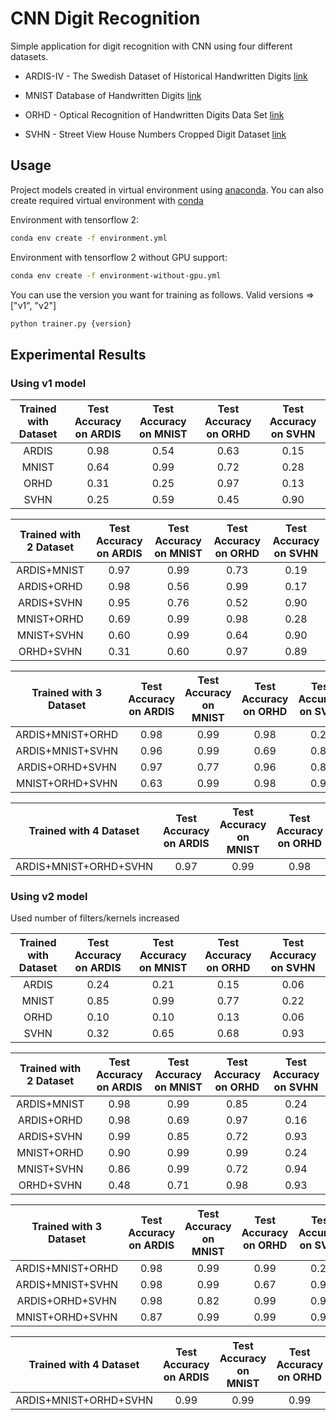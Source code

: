 # CNN Digit Recognition

Simple application for digit recognition with CNN using four different datasets.

 * ARDIS-IV - The Swedish Dataset of Historical Handwritten Digits [link](https://ardisdataset.github.io/ARDIS/)

 * MNIST Database of Handwritten Digits [link](https://keras.io/datasets/)

 * ORHD - Optical Recognition of Handwritten Digits Data Set [link](https://archive.ics.uci.edu/ml/datasets/Optical+Recognition+of+Handwritten+Digits)

 * SVHN - Street View House Numbers Cropped Digit Dataset [link](http://www.iapr-tc11.org/mediawiki/index.php?title=The_Street_View_House_Numbers_%28SVHN%29_Dataset)

## Usage

Project models created in virtual environment using [anaconda](https://www.anaconda.com/).
You can also create required virtual environment with [conda](https://docs.conda.io/projects/conda/en/latest/user-guide/tasks/manage-environments.html#creating-an-environment-from-an-environment-yml-file)

Environment with tensorflow 2:

```sh
conda env create -f environment.yml
```

Environment with tensorflow 2 without GPU support:

```sh
conda env create -f environment-without-gpu.yml
```

You can use the version you want for training as follows. Valid versions => ["v1", "v2"]

```python
python trainer.py {version}
```

## Experimental Results

### Using v1 model

| Trained with Dataset    | Test Accuracy on ARDIS | Test Accuracy on MNIST | Test Accuracy on ORHD | Test Accuracy on SVHN |
| :---------------------: | :--------------------: | :--------------------: | :-------------------: | :-------------------: |
| ARDIS                   | 0.98                   | 0.54                   | 0.63                  | 0.15                  |
| MNIST                   | 0.64                   | 0.99                   | 0.72                  | 0.28                  |
| ORHD                    | 0.31                   | 0.25                   | 0.97                  | 0.13                  |
| SVHN                    | 0.25                   | 0.59                   | 0.45                  | 0.90                  |

| Trained with 2 Dataset  | Test Accuracy on ARDIS | Test Accuracy on MNIST | Test Accuracy on ORHD | Test Accuracy on SVHN |
| :---------------------: | :--------------------: | :--------------------: | :-------------------: | :-------------------: |
| ARDIS+MNIST             | 0.97                   | 0.99                   | 0.73                  | 0.19                  |
| ARDIS+ORHD              | 0.98                   | 0.56                   | 0.99                  | 0.17                  |
| ARDIS+SVHN              | 0.95                   | 0.76                   | 0.52                  | 0.90                  |
| MNIST+ORHD              | 0.69                   | 0.99                   | 0.98                  | 0.28                  |
| MNIST+SVHN              | 0.60                   | 0.99                   | 0.64                  | 0.90                  |
| ORHD+SVHN               | 0.31                   | 0.60                   | 0.97                  | 0.89                  |

| Trained with 3 Dataset  | Test Accuracy on ARDIS | Test Accuracy on MNIST | Test Accuracy on ORHD | Test Accuracy on SVHN |
| :---------------------: | :--------------------: | :--------------------: | :-------------------: | :-------------------: |
| ARDIS+MNIST+ORHD        | 0.98                   | 0.99                   | 0.98                  | 0.22                  |
| ARDIS+MNIST+SVHN        | 0.96                   | 0.99                   | 0.69                  | 0.88                  |
| ARDIS+ORHD+SVHN         | 0.97                   | 0.77                   | 0.96                  | 0.86                  |
| MNIST+ORHD+SVHN         | 0.63                   | 0.99                   | 0.98                  | 0.90                  |

| Trained with 4 Dataset  | Test Accuracy on ARDIS | Test Accuracy on MNIST | Test Accuracy on ORHD | Test Accuracy on SVHN |
| :---------------------: | :--------------------: | :--------------------: | :-------------------: | :-------------------: |
| ARDIS+MNIST+ORHD+SVHN   | 0.97                   | 0.99                   | 0.98                  | 0.90                  |

### Using v2 model

Used number of filters/kernels increased

| Trained with Dataset    | Test Accuracy on ARDIS | Test Accuracy on MNIST | Test Accuracy on ORHD | Test Accuracy on SVHN |
| :---------------------: | :--------------------: | :--------------------: | :-------------------: | :-------------------: |
| ARDIS                   | 0.24                   | 0.21                   | 0.15                  | 0.06                  |
| MNIST                   | 0.85                   | 0.99                   | 0.77                  | 0.22                  |
| ORHD                    | 0.10                   | 0.10                   | 0.13                  | 0.06                  |
| SVHN                    | 0.32                   | 0.65                   | 0.68                  | 0.93                  |

| Trained with 2 Dataset  | Test Accuracy on ARDIS | Test Accuracy on MNIST | Test Accuracy on ORHD | Test Accuracy on SVHN |
| :---------------------: | :--------------------: | :--------------------: | :-------------------: | :-------------------: |
| ARDIS+MNIST             | 0.98                   | 0.99                   | 0.85                  | 0.24                  |
| ARDIS+ORHD              | 0.98                   | 0.69                   | 0.97                  | 0.16                  |
| ARDIS+SVHN              | 0.99                   | 0.85                   | 0.72                  | 0.93                  |
| MNIST+ORHD              | 0.90                   | 0.99                   | 0.99                  | 0.24                  |
| MNIST+SVHN              | 0.86                   | 0.99                   | 0.72                  | 0.94                  |
| ORHD+SVHN               | 0.48                   | 0.71                   | 0.98                  | 0.93                  |

| Trained with 3 Dataset  | Test Accuracy on ARDIS | Test Accuracy on MNIST | Test Accuracy on ORHD | Test Accuracy on SVHN |
| :---------------------: | :--------------------: | :--------------------: | :-------------------: | :-------------------: |
| ARDIS+MNIST+ORHD        | 0.98                   | 0.99                   | 0.99                  | 0.24                  |
| ARDIS+MNIST+SVHN        | 0.98                   | 0.99                   | 0.67                  | 0.93                  |
| ARDIS+ORHD+SVHN         | 0.98                   | 0.82                   | 0.99                  | 0.90                  |
| MNIST+ORHD+SVHN         | 0.87                   | 0.99                   | 0.99                  | 0.93                  |

| Trained with 4 Dataset  | Test Accuracy on ARDIS | Test Accuracy on MNIST | Test Accuracy on ORHD | Test Accuracy on SVHN |
| :---------------------: | :--------------------: | :--------------------: | :-------------------: | :-------------------: |
| ARDIS+MNIST+ORHD+SVHN   | 0.99                   | 0.99                   | 0.99                  | 0.94                  |
